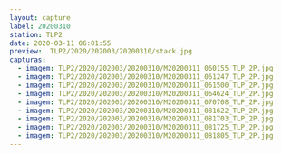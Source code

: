 ```yaml
---
layout: capture
label: 20200310
station: TLP2
date: 2020-03-11 06:01:55
preview:  TLP2/2020/202003/20200310/stack.jpg
capturas:
  - imagem: TLP2/2020/202003/20200310/M20200311_060155_TLP_2P.jpg
  - imagem: TLP2/2020/202003/20200310/M20200311_061247_TLP_2P.jpg
  - imagem: TLP2/2020/202003/20200310/M20200311_061500_TLP_2P.jpg
  - imagem: TLP2/2020/202003/20200310/M20200311_064624_TLP_2P.jpg
  - imagem: TLP2/2020/202003/20200310/M20200311_070708_TLP_2P.jpg
  - imagem: TLP2/2020/202003/20200310/M20200311_081622_TLP_2P.jpg
  - imagem: TLP2/2020/202003/20200310/M20200311_081703_TLP_2P.jpg
  - imagem: TLP2/2020/202003/20200310/M20200311_081725_TLP_2P.jpg
  - imagem: TLP2/2020/202003/20200310/M20200311_081805_TLP_2P.jpg
---
```


